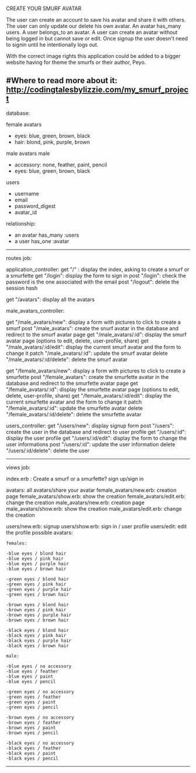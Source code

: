 CREATE YOUR SMURF AVATAR
 
The user can create an account to save his avatar and share it with others. 
The user can only update our delete his own avatar. 
An avatar has_many users.
A user belongs_to an avatar.
A user can create an avatar without being logged in but cannot save or edit.
Once signup the user doesn't need to signin until he intentionally logs out.

With the correct image rights this application could be added to a bigger website having for theme the smurfs or their author, Peyo. 

#Where to read more about it:
http://codingtalesbylizzie.com/my_smurf_project
--------------------------------------------------------------------
database:

female avatars
- eyes: blue, green, brown, black
- hair: blond, pink, purple, brown


male avatars male
- accessory: none, feather, paint, pencil
- eyes: blue, green, brown, black

users
- username
- email
- password_digest
- avatar_id

relationship:
- an avatar has_many :users
- a user has_one :avatar


--------------------------------------------------------------------
routes job:

application_controller:
get "/" : display the index, asking to create a smurf or a smurfette
get "/login": display the form to sign in
post "/login": check the password is the one associated with the email
post "/logout": delete the session hash

get "/avatars": display all the avatars

male_avatars_controller:

get "/male_avatars/new": display a form with pictures to click to create a smurf
post "/male_avatars": create the snurf avatar in the database and redirect to the smurf avatar page
get "/male_avatars/:id": display the smurf avatar page (options to edit, delete, user-profile, share)
get "/male_avatars/:id/edit": display the current smurf avatar and the form to change it
patch "/male_avatars/:id": update the smurf avatar
delete "/male_avatars/:id/delete": delete the smurf avatar

get "/female_avatars/new": display a form with pictures to click to create a smurfette
post "/female_avatars": create the smurfette avatar in the database and redirect to the smurfette avatar page
get "/female_avatars/:id": display the smurfette avatar page (options to edit, delete, user-profile, share)
get "/female_avatars/:id/edit": display the current smurfette avatar and the form to change it
patch "/female_avatars/:id": update the smurfette avatar
delete "/female_avatars/:id/delete": delete the smurfette avatar

users_controller:
get "/users/new": display signup form
post "/users": create the user in the database and redirect to user profile
get "/users/:id": display the user profile
get "/users/:id/edit": display the form to change the user informations
post "/users/:id": update the user information
delete "/users/:id/delete": delete the user

--------------------------------------------------------------------
views job: 

index.erb : Create a smurf or a smurfette? sign up/sign in

avatars: all avatars/share your avatar
female_avatars/new.erb: creation page 
female_avatars/show.erb: show the creation
female_avatars/edit.erb: change the creation
male_avatars/new.erb: creation page 
male_avatars/show.erb: show the creation
male_avatars/edit.erb: change the creation

users/new.erb: signup
users/show.erb: sign in / user profile
users/edit: edit the profile
possible avatars:

	females:

    -blue eyes / blond hair
    -blue eyes / pink hair
    -blue eyes / purple hair
    -blue eyes / brown hair

    -green eyes / blond hair
    -green eyes / pink hair
    -green eyes / purple hair
    -green eyes / brown hair

    -brown eyes / blond hair
    -brown eyes / pink hair
    -brown eyes / purple hair
    -brown eyes / brown hair

    -black eyes / blond hair
    -black eyes / pink hair
    -black eyes / purple hair
    -black eyes / brown hair

    male:

    -blue eyes / no accessory
    -blue eyes / feather
    -blue eyes / paint
    -blue eyes / pencil

    -green eyes / no accessory
    -green eyes / feather
    -green eyes / paint
    -green eyes / pencil

    -brown eyes / no accessory
    -brown eyes / feather
    -brown eyes / paint
    -brown eyes / pencil

    -black eyes / no accessory
    -black eyes / feather
    -black eyes / paint
    -black eyes / pencil

-------------------------------------------------------------------------------------------------------------

